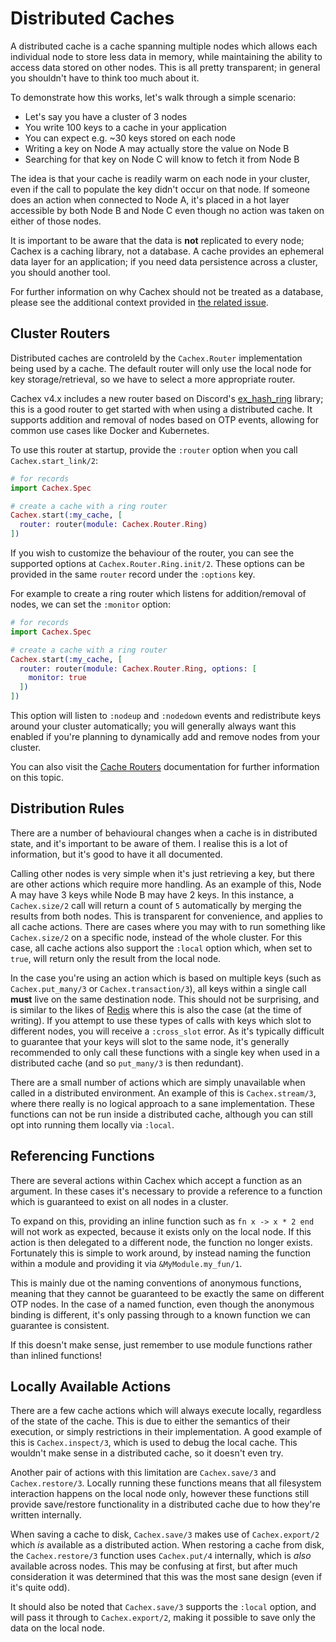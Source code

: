 # Distributed Caches

A distributed cache is a cache spanning multiple nodes which allows each individual node to store less data in memory, while maintaining the ability to access data stored on other nodes. This is all pretty transparent; in general you shouldn't have to think too much about it.

To demonstrate how this works, let's walk through a simple scenario:

* Let's say you have a cluster of 3 nodes
* You write 100 keys to a cache in your application
* You can expect e.g. ~30 keys stored on each node
* Writing a key on Node A may actually store the value on Node B
* Searching for that key on Node C will know to fetch it from Node B

The idea is that your cache is readily warm on each node in your cluster, even if the call to populate the key didn't occur on that node. If someone does an action when connected to Node A, it's placed in a hot layer accessible by both Node B and Node C even though no action was taken on either of those nodes.

It is important to be aware that the data is **not** replicated to every node; Cachex is a caching library, not a database. A cache provides an ephemeral data layer for an application; if you need data persistence across a cluster, you should another tool.

For further information on why Cachex should not be treated as a database, please see the additional context provided in [the related issue](https://github.com/whitfin/cachex/issues/246#issuecomment-2045591509).

## Cluster Routers

Distributed caches are controleld by the `Cachex.Router` implementation being used by a cache. The default router will only use the local node for key storage/retrieval, so we have to select a more appropriate router.

Cachex v4.x includes a new router based on Discord's [ex_hash_ring](https://github.com/discord/ex_hash_ring) library; this is a good router to get started with when using a distributed cache. It supports addition and removal of nodes based on OTP events, allowing for common use cases like Docker and Kubernetes.

To use this router at startup, provide the `:router` option when you call `Cachex.start_link/2`:

```elixir
# for records
import Cachex.Spec

# create a cache with a ring router
Cachex.start(:my_cache, [
  router: router(module: Cachex.Router.Ring)
])
```

If you wish to customize the behaviour of the router, you can see the supported options at `Cachex.Router.Ring.init/2`. These options can be provided in the same `router` record under the `:options` key.

For example to create a ring router which listens for addition/removal of nodes, we can set the `:monitor` option:

```elixir
# for records
import Cachex.Spec

# create a cache with a ring router
Cachex.start(:my_cache, [
  router: router(module: Cachex.Router.Ring, options: [
    monitor: true
  ])
])
```

This option will listen to `:nodeup` and `:nodedown` events and redistribute keys around your cluster automatically; you will generally always want this enabled if you're planning to dynamically add and remove nodes from your cluster.

You can also visit the [Cache Routers](./cache-routers.md) documentation for further information on this topic.

## Distribution Rules

There are a number of behavioural changes when a cache is in distributed state, and it's important to be aware of them. I realise this is a lot of information, but it's good to have it all documented.

Calling other nodes is very simple when it's just retrieving a key, but there are other actions which require more handling. As an example of this, Node A may have 3 keys while Node B may have 2 keys. In this instance, a `Cachex.size/2` call will return a count of `5` automatically by merging the results from both nodes. This is transparent for convenience, and applies to all cache actions. There are cases where you may with to run something like `Cachex.size/2` on a specific node, instead of the whole cluster. For this case, all cache actions also support the `:local` option which, when set to `true`, will return only the result from the local node.

In the case you're using an action which is based on multiple keys (such as `Cachex.put_many/3` or `Cachex.transaction/3`), all keys within a single call **must** live on the same destination node. This should not be surprising, and is similar to the likes of [Redis](https://redis.io) where this is also the case (at the time of writing). If you attempt to use these types of calls with keys which slot to different nodes, you will receive a `:cross_slot` error. As it's typically difficult to guarantee that your keys will slot to the same node, it's generally recommended to only call these functions with a single key when used in a distributed cache (and so `put_many/3` is then redundant).

There are a small number of actions which are simply unavailable when called in a distributed environment. An example of this is `Cachex.stream/3`, where there really is no logical approach to a sane implementation. These functions can not be run inside a distributed cache, although you can still opt into running them locally via `:local`.

## Referencing Functions

There are several actions within Cachex which accept a function as an argument. In these cases it's necessary to provide a reference to a function which is guaranteed to exist on all nodes in a cluster.

To expand on this, providing an inline function such as `fn x -> x * 2 end` will not work as expected, because it exists only on the local node. If this action is then delegated to a different node, the function no longer exists. Fortunately this is simple to work around, by instead naming the function within a module and providing it via `&MyModule.my_fun/1`.

This is mainly due ot the naming conventions of anonymous functions, meaning that they cannot be guaranteed to be exactly the same on different OTP nodes. In the case of a named function, even though the anonymous binding is different, it's only passing through to a known function we can guarantee is consistent.

If this doesn't make sense, just remember to use module functions rather than inlined functions!

## Locally Available Actions

There are a few cache actions which will always execute locally, regardless of the state of the cache. This is due to either the semantics of their execution, or simply restrictions in their implementation. A good example of this is `Cachex.inspect/3`, which is used to debug the local cache. This wouldn't make sense in a distributed cache, so it doesn't even try.

Another pair of actions with this limitation are `Cachex.save/3` and `Cachex.restore/3`. Locally running these functions means that all filesystem interaction happens on the local node only, however these functions still provide save/restore functionality in a distributed cache due to how they're written internally.

When saving a cache to disk, `Cachex.save/3` makes use of `Cachex.export/2` which *is* available as a distributed action. When restoring a cache from disk, the `Cachex.restore/3` function uses `Cachex.put/4` internally, which is *also* available across nodes. This may be confusing at first, but after much consideration it was determined that this was the most sane design (even if it's quite odd).

It should also be noted that `Cachex.save/3` supports the `:local` option, and will pass it through to `Cachex.export/2`, making it possible to save only the data on the local node.
